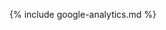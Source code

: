 {% include google-analytics.md %}
<script type="text/javascript" src="//typesquare.com/3/tsst/script/ja/typesquare.js?5ccd4bc22e0841d784d862ecac1e02ec" charset="utf-8" async defer></script>
<script src="{{ '/assets/js/back-to-top.js' | relative_url }}" async defer></script>
<script src="{{ '/assets/js/elevator.min.js' | relative_url }}" async defer></script>
<script src="{{ '/assets/js/hamburger-menu.js' | relative_url }}" async defer></script>
<script src="{{ '/assets/js/jquery-3.2.1.slim.min.js' | relative_url }}" async defer></script>
<script src="{{ '/assets/js/popper.min.js' | relative_url }}" async defer></script>
<script src="{{ '/assets/js/bootstrap.min.js' | relative_url }}" async defer></script>
<script>
const changeFavicon = link => {
  let $favicon = document.querySelector('link[rel="icon"]');
  if ($favicon !== null) {
    $favicon.href = link;
  } else {
    $favicon = document.createElement("link");
    $favicon.rel = "icon";
    $favicon.href = link;
    document.head.appendChild($favicon);
  }
};
if (window.matchMedia('(prefers-color-scheme: dark)').matches) {
  changeFavicon("{{ site.url }}/favicon-white.ico");
} else {
  changeFavicon("{{ site.url }}/favicon.ico");
};
</script>
<!-- The core Firebase JS SDK is always required and must be listed first -->
<script src="/__/firebase/7.6.1/firebase-app.js" async defer></script>
<!-- TODO: Add SDKs for Firebase products that you want to use
     https://firebase.google.com/docs/web/setup#available-libraries -->
<script src="/__/firebase/7.6.1/firebase-analytics.js" async defer></script>
<!-- Initialize Firebase -->
<script src="/__/firebase/init.js" async defer></script>
